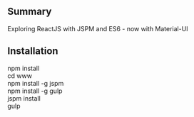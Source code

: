 ## Summary
Exploring ReactJS with JSPM and ES6 - now with Material-UI

## Installation
npm install  
cd www  
npm install -g jspm  
npm install -g gulp  
jspm install  
gulp  



